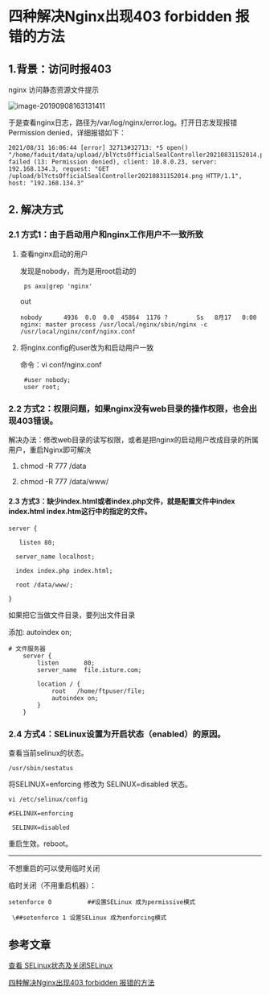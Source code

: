# 四种解决Nginx出现403 forbidden 报错的方法

## 1.背景：访问时报403

nginx 访问静态资源文件提示

![image-20190908163131411](https://abelsun-1256449468.cos.ap-beijing.myqcloud.com/image/image-20190908163131411.png)



于是查看nginx日志，路径为/var/log/nginx/error.log。打开日志发现报错Permission denied，详细报错如下：

```
2021/08/31 16:06:44 [error] 32713#32713: *5 open() "/home/faduit/data/upload//blYctsOfficialSealController20210831152014.png" failed (13: Permission denied), client: 10.8.0.23, server: 192.168.134.3, request: "GET /upload/blYctsOfficialSealController20210831152014.png HTTP/1.1", host: "192.168.134.3"
```

## 2. 解决方式

### 2.1 方式1：**由于启动用户和nginx工作用户不一致所致**

1. 查看nginx启动的用户

   发现是nobody，而为是用root启动的

   ```
    ps axu|grep 'nginx'
   ```

   out

   ```
   nobody      4936  0.0  0.0  45864  1176 ?        Ss   8月17   0:00 nginx: master process /usr/local/nginx/sbin/nginx -c /usr/local/nginx/conf/nginx.conf
   ```

2. 将nginx.config的user改为和启动用户一致

   命令：vi conf/nginx.conf

   ```
    #user nobody;
    user root;
   ```



### 2.2  方式2：权限问题，如果nginx没有web目录的操作权限，也会出现403错误。

解决办法：修改web目录的读写权限，或者是把nginx的启动用户改成目录的所属用户，重启Nginx即可解决

1. chmod -R 777 /data

2. chmod -R 777 /data/www/

#### 2.3 方式3：**缺少index.html或者index.php文件，就是配置文件中index index.html index.htm这行中的指定的文件。**

```
server {

   listen 80;

  server_name localhost;

  index index.php index.html;

  root /data/www/;

}
```

如果把它当做文件目录，要列出文件目录

添加:	autoindex on;

```
# 文件服务器
    server {
        listen       80;
        server_name  file.isture.com;

        location / {
            root   /home/ftpuser/file;
            autoindex on;
        }
    }
```



### 2.4 方式4：**SELinux设置为开启状态（enabled）的原因。**

查看当前selinux的状态。

```
/usr/sbin/sestatus
```

将SELINUX=enforcing 修改为 SELINUX=disabled 状态。

```
vi /etc/selinux/config
```

```
#SELINUX=enforcing

 SELINUX=disabled
```

重启生效。reboot。

---

不想重启的可以使用临时关闭

临时关闭（不用重启机器）：

```
setenforce 0          ##设置SELinux 成为permissive模式

 \##setenforce 1 设置SELinux 成为enforcing模式
```

## 参考文章

[查看 SELinux状态及关闭SELinux](https://blog.51cto.com/bguncle/957315)

[四种解决Nginx出现403 forbidden 报错的方法](https://blog.csdn.net/shadow_zed/article/details/106853355)
